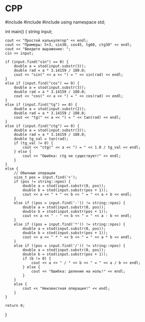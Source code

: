 # CPP
 #include <iostream>
#include <cmath>
#include <string>
using namespace std;

int main() {
    string input;
    
    cout << "Простой калькулятор" << endl;
    cout << "Примеры: 5+3, sin30, cos45, tg60, ctg30" << endl;
    cout << "Введите выражение: ";
    cin >> input;
    
    if (input.find("sin") == 0) {
        double a = stod(input.substr(3));
        double rad = a * 3.14159 / 180.0;
        cout << "sin(" << a << ") = " << sin(rad) << endl;
    }
    else if (input.find("cos") == 0) {
        double a = stod(input.substr(3));
        double rad = a * 3.14159 / 180.0;
        cout << "cos(" << a << ") = " << cos(rad) << endl;
    }
    else if (input.find("tg") == 0) {
        double a = stod(input.substr(2));
        double rad = a * 3.14159 / 180.0;
        cout << "tg(" << a << ") = " << tan(rad) << endl;
    }
    else if (input.find("ctg") == 0) {
        double a = stod(input.substr(3));
        double rad = a * 3.14159 / 180.0;
        double tg_val = tan(rad);
        if (tg_val != 0) {
            cout << "ctg(" << a << ") = " << 1.0 / tg_val << endl;
        } else {
            cout << "Ошибка: ctg не существует!" << endl;
        }
    }
    else {
        // Обычные операции
        size_t pos = input.find('+');
        if (pos != string::npos) {
            double a = stod(input.substr(0, pos));
            double b = stod(input.substr(pos + 1));
            cout << a << " + " << b << " = " << a + b << endl;
        }
        else if ((pos = input.find('-')) != string::npos) {
            double a = stod(input.substr(0, pos));
            double b = stod(input.substr(pos + 1));
            cout << a << " - " << b << " = " << a - b << endl;
        }
        else if ((pos = input.find('*')) != string::npos) {
            double a = stod(input.substr(0, pos));
            double b = stod(input.substr(pos + 1));
            cout << a << " * " << b << " = " << a * b << endl;
        }
        else if ((pos = input.find('/')) != string::npos) {
            double a = stod(input.substr(0, pos));
            double b = stod(input.substr(pos + 1));
            if (b != 0) {
                cout << a << " / " << b << " = " << a / b << endl;
            } else {
                cout << "Ошибка: деление на ноль!" << endl;
            }
        }
        else {
            cout << "Неизвестная операция!" << endl;
        }
    }
    
    return 0;
}
